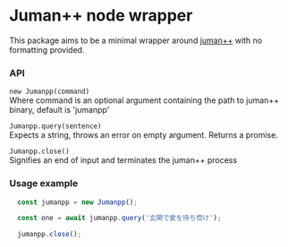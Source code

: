 # Juman++ node wrapper

This package aims to be a minimal wrapper around [juman++](https://github.com/ku-nlp/jumanpp) with no formatting provided.

### API

`new Jumanpp(command)`  
Where command is an optional argument containing the path to juman++ binary, default is 'jumanpp'

`Jumanpp.query(sentence)`  
Expects a string, throws an error on empty argument.
Returns a promise.

`Jumanpp.close()`  
Signifies an end of input and terminates the juman++ process

### Usage example

```js
  const jumanpp = new Jumanpp();

  const one = await jumanpp.query('玄関で愛を待ち惚け');

  jumanpp.close();

```
